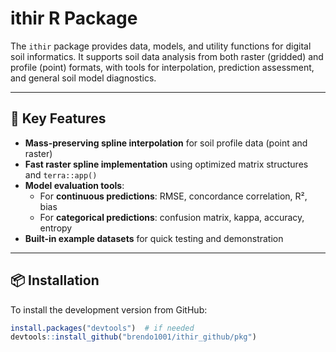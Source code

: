 # ithir R Package

The `ithir` package provides data, models, and utility functions for digital soil informatics. It supports soil data analysis from both raster (gridded) and profile (point) formats, with tools for interpolation, prediction assessment, and general soil model diagnostics.

---

## 🔧 Key Features

- **Mass-preserving spline interpolation** for soil profile data (point and raster)
- **Fast raster spline implementation** using optimized matrix structures and `terra::app()`
- **Model evaluation tools**:
  - For **continuous predictions**: RMSE, concordance correlation, R², bias
  - For **categorical predictions**: confusion matrix, kappa, accuracy, entropy
- **Built-in example datasets** for quick testing and demonstration

---

## 📦 Installation

To install the development version from GitHub:

```r
install.packages("devtools")  # if needed
devtools::install_github("brendo1001/ithir_github/pkg")
